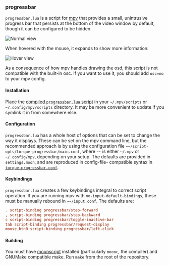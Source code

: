 ### progressbar

`progressbar.lua` is a script for [mpv][mpv] that provides a small,
unintrusive progress bar that persists at the bottom of the video window
by default, though it can be configured to be hidden.

![Normal view][normal]

When hovered with the mouse, it expands to show more information:

![Hover view][hover]

As a consequence of how mpv handles drawing the osd, this script is not
compatible with the built-in osc. If you want to use it, you should add
`osc=no` to your mpv config.

#### Installation

Place the [compiled `progressbar.lua` script][build] in your
`~/.mpv/scripts` or `~/.config/mpv/scripts` directory. It may be more
convenient to update if you symlink it in from somewhere else.

#### Configuration

`progressbar.lua` has a whole host of options that can be set to change
the way it displays. These can be set on the mpv command line, but the
recommended approach is by using the configuration file
`~~/script-opts/torque-progressbar/main.conf`, where `~~` is either
`~/.mpv` or `~/.config/mpv`, depending on your setup. The defaults are
provided in `settings.moon`, and are reproduced in config-file-
compatible syntax in [`torque-progressbar.conf`][conf-example].

#### Keybindings

`progressbar.lua` creates a few keybindings integral to correct script
operation. If you are running mpv with `no-input-default-bindings`,
these must be manually rebound in `~~/input.conf`. The defaults are:

```ini
. script-binding progressbar/step-forward
, script-binding progressbar/step-backward
c script-binding progressbar/toggle-inactive-bar
tab script-binding progressbar/request-display
mouse_btn0 script-binding progressbar/left-click
```

#### Building

You must have [moonscript][moonscript] installed (particularly `moonc`,
the compiler) and GNUMake compatible make. Run `make` from the root of
the repository.

[normal]: https://github.com/torque/mpv-progressbar/raw/images/normal.png
[conf-example]: https://github.com/torque/mpv-progressbar/blob/master/torque-progressbar.conf
[hover]: https://github.com/torque/mpv-progressbar/raw/images/hover.png
[build]: https://raw.githubusercontent.com/torque/mpv-progressbar/build/progressbar.lua
[mpv]: http://mpv.io
[moonscript]: http://moonscript.org

